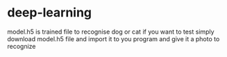 # deep-learning
model.h5 is trained file to recognise dog or cat 
if you want to test simply download model.h5 file and import it to you program and give it a photo to recognize
